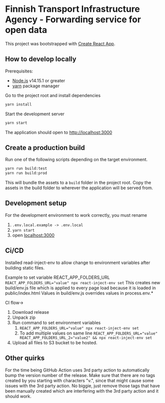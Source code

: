 # Finnish Transport Infrastructure Agency - Forwarding service for open data

This project was bootstrapped with [Create React App](https://github.com/facebook/create-react-app).

## How to develop locally



Prerequisites:
- [Node.js](https://nodejs.org/en/) v14.15.1 or greater
- [yarn](https://yarnpkg.com/) package manager

Go to the project root and install dependencies

```bash
yarn install
```

Start the development server
```bash
yarn start
```

The application should open to [http://localhost:3000](http://localhost:3000)

## Create a production build

Run one of the following scripts depending on the target environment.

```bash
yarn run build:test
yarn run build:prod
```

This will bundle the assets to a `build` folder in the project root. Copy the assets in the build folder to wherever the application will be served from.

## Development setup

For the development environment to work correctly, you must rename
1. `.env.local.example -> .env.local`
2. `yarn start`
3. open [localhost:3000](http://localhost:3000/)


## Ci/CD
Installed read-inject-env to allow change to environment variables after building static files.

Example to set variable REACT_APP_FOLDERS_URL `REACT_APP_FOLDERS_URL="value" npx react-inject-env set`
This creates new build/env.js file which is applied to every page load because it is loaded in public/index.html
Values in build/env.js overrides values in process.env.*

CI flow->
1. Download release
2. Unpack zip
3. Run command to set environment variables 
   1. `REACT_APP_FOLDERS_URL="value" npx react-inject-env set`
   2.  To add multiple values on same line `REACT_APP_FOLDERS_URL="value" REACT_APP_FOLDERS_URL_2="value2" && npx react-inject-env set`
4. Upload all files to S3 bucket to be hosted.



## Other quirks
For the time being GitHub Action uses 3rd party action to automatically bump the version number of the release. Make sure that there are no tags created by you starting with characters "v.", since that might cause some issues with the 3rd party action. No biggie, just remove those tags that have been manually created which are interfering with the 3rd party action and it should work. 
